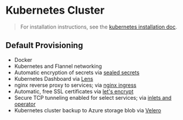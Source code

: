 # Kubernetes Cluster

> For installation instructions, see the [kubernetes installation doc](./installation-guide.md).

## Default Provisioning

- Docker
- Kubernetes and Flannel networking
- Automatic encryption of secrets via [sealed secrets](https://engineering.bitnami.com/articles/sealed-secrets.html)
- Kubernetes Dashboard via [Lens](https://k8slens.dev/)
- nginx reverse proxy to services; via [nginx ingress](https://kubernetes.github.io/ingress-nginx/)
- Automatic, free SSL certificates via [let's encrypt](https://letsencrypt.org/)
- Secure TCP tunneling enabled for select services; via [inlets and operator](https://inlets.dev/)
- Kubernetes cluster backup to Azure storage blob via [Velero](https://velero.io/)
